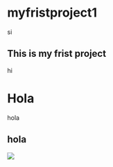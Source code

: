 # myfristproject1
si
## This is my frist project
hi
# Hola
hola
## hola
![](https://media1.tenor.com/images/60a068fde020ae23e4d075aa47208ce2/tenor.gif?itemid=18919523)
